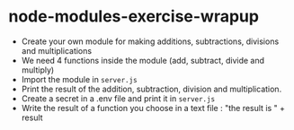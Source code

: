 # node-modules-exercise-wrapup

* Create your own module for making additions, subtractions, divisions and multiplications
* We need 4 functions inside the module (add, subtract, divide and multiply)
* Import the module in `server.js` 
* Print the result of the addition, subtraction, division and multiplication. 
* Create a secret in a .env file and print it in `server.js`
* Write the result of a function you choose in a text file : "the result is " + result
